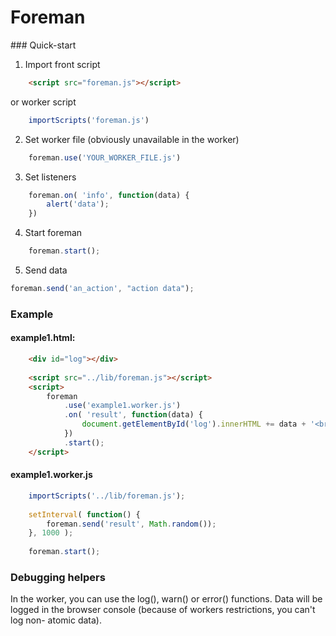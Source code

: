 Foreman
=======

### Quick-start

1. Import front script
```html
    <script src="foreman.js"></script>
```
or worker script
```javascript
    importScripts('foreman.js')
```
   
2. Set worker file (obviously unavailable in the worker)
```javascript
    foreman.use('YOUR_WORKER_FILE.js')
```
3. Set listeners
```javascript
    foreman.on( 'info', function(data) {
        alert('data');
    })
```
4. Start foreman
```javascript
    foreman.start();
```
5. Send data
```javascript
foreman.send('an_action', "action data");
```

### Example

#### example1.html:
```html
    <div id="log"></div>
    
    <script src="../lib/foreman.js"></script>
    <script>
        foreman
            .use('example1.worker.js')
            .on( 'result', function(data) {
                document.getElementById('log').innerHTML += data + '<br />';
            })
            .start();
    </script>
```

#### example1.worker.js
```javascript
    importScripts('../lib/foreman.js');
    
    setInterval( function() {
        foreman.send('result', Math.random());
    }, 1000 );
    
    foreman.start();
```

### Debugging helpers

In the worker, you can use the log(), warn() or error() functions. Data will be
logged in the browser console (because of workers restrictions, you can't log non-
atomic data).
